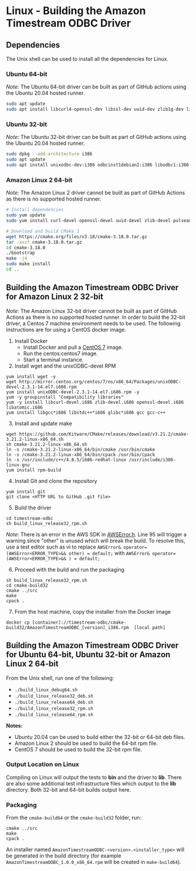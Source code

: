 # Linux - Building the Amazon Timestream ODBC Driver

## Dependencies

The Unix shell can be used to install all the dependencies for Linux.

### Ubuntu 64-bit
*Note:* The Ubuntu 64-bit driver can be built as part of GitHub actions using the Ubuntu 20.04 hosted runner.

```sh
sudo apt update
sudo apt install libcurl4-openssl-dev libssl-dev uuid-dev zlib1g-dev libpulse-dev gcc gcc-multilib  g++ g++-multilib cmake linux-headers-$(uname -r) build-essential unixodbc-dev
```
### Ubuntu 32-bit
*Note:* The Ubuntu 32-bit driver can be built as part of GitHub actions using the Ubuntu 20.04 hosted runner.

```sh
sudo dpkg --add-architecture i386
sudo apt update 
sudo apt install unixodbc-dev:i386 odbcinst1debian2:i386 libodbc1:i386 libcurl4-openssl-dev:i386 libssl-dev:i386 uuid-dev:i386 cpp:i386 cpp-9:i386 gcc:i386 g++:i386 zlib1g-dev:i386 linux-headers-$(uname -r) gcc-multilib:i386 g++-multilib:i386 cmake g++-9:i386 gcc-9:i386 gcc-9-multilib:i386 g++-9-multilib:i386 binutils:i386 make:i386
```

### Amazon Linux 2 64-bit
*Note:* The Amazon Linux 2 driver cannot be built as part of GitHub Actions as there is no supported hosted runner.

```sh
# Install dependencies
sudo yum update
sudo yum install curl-devel openssl-devel uuid-devel zlib-devel pulseaudio-libs-devel kernel-devel gcc gcc-c++ unixODBC-devel rpm-build

# Download and build CMake 3
wget https://cmake.org/files/v3.18/cmake-3.18.0.tar.gz
tar -xvzf cmake-3.18.0.tar.gz
cd cmake-3.18.0
./bootstrap
make -j4
sudo make install
cd ..
```

## Building the Amazon Timestream ODBC Driver for Amazon Linux 2 32-bit
*Note:* The Amazon Linux 32-bit driver cannot be built as part of GitHub Actions as there is no supported hosted runner. In order to build the 32-bit driver, a Centos 7 machine environment needs to be used. The following instructions are for using a CentOS docker image.

1. Install Docker
    * Install Docker and pull a [CentOS 7](https://hub.docker.com/_/centos) image.
    * Run the centos:centos7 image.
    * Start a terminal instance.
2. Install wget and the unixODBC-devel RPM
```
yum install wget -y
wget http://mirror.centos.org/centos/7/os/x86_64/Packages/unixODBC-devel-2.3.1-14.el7.i686.rpm
yum install unixODBC-devel-2.3.1-14.el7.i686.rpm -y
yum -y groupinstall "Compatibility libraries"
yum -y install libcurl-devel.i686 zlib-devel.i686 openssl-devel.i686 libatomic.i686
yum install libgcc*i686 libstdc++*i686 glibc*i686 gcc gcc-c++
```
3. Install and update make
```
wget https://github.com/Kitware/CMake/releases/download/v3.21.2/cmake-3.21.2-linux-x86_64.sh
sh cmake-3.21.2-linux-x86_64.sh
ln -s /cmake-3.21.2-linux-x86_64/bin/cmake /usr/bin/cmake
ln -s /cmake-3.21.2-linux-x86_64/bin/cpack /usr/bin/cpack
ln -s /usr/include/c++/4.8.5/i686-redhat-linux /usr/include/i386-linux-gnu
yum install rpm-build
```
4. Install Git and clone the repository
```
yum install git
git clone <HTTP URL to GitHub .git file>
```
5. Build the driver
```
cd timestream-odbc
sh build_linux_release32_rpm.sh
```
*Note:* There is an error in the AWS SDK in [AWSError.h](https://github.com/aws/aws-sdk-cpp/blob/4804f46df31b7539021237c62d79c54d6429a0c4/aws-cpp-sdk-core/include/aws/core/client/AWSError.h). Line 95 will trigger a warning since "other" is unused which will break the build. To resolve this, use a test editor such as vi to replace `AWSError& operator=(AWSError<ERROR_TYPE>&& other) = default;` with `AWSError& operator=(AWSError<ERROR_TYPE>&& ) = default; ` 

6. Proceed with the build and run the packaging
```
sh build_linux_release32_rpm.sh
cd cmake-build32
cmake ../src
make
cpack .
```
7. From the host machine, copy the installer from the Docker image
```
docker cp [container]://timestream-odbc/cmake-build32/AmazonTimestreamODBC_[version]_i386.rpm  [local path]
```

## Building the Amazon Timestream ODBC Driver for Ubuntu 64-bit, Ubuntu 32-bit or Amazon Linux 2 64-bit

From the Unix shell, run one of the following:
* `./build_linux_debug64.sh`
* `./build_linux_release32_deb.sh`
* `./build_linux_release64_deb.sh`
* `./build_linux_release32_rpm.sh`
* `./build_linux_release64_rpm.sh`

**Notes:**
* Ubuntu 20.04 can be used to build either the 32-bit or 64-bit deb files.
* Amazon Linux 2 should be used to build the 64-bit rpm file.
* CentOS 7 should be used to build the 32-bit rpm file.

### Output Location on Linux

Compiling on Linux will output the tests to **bin** and the driver to **lib**. There are also some additional test infrastructure files which output to the **lib** directory. Both 32-bit and 64-bit builds output here.

### Packaging

From the `cmake-build64` or the `cmake-build32` folder, run:

```
cmake ../src
make
cpack .
```

An installer named `AmazonTimestreamODBC-<version>.<installer_type>` will be generated in the build directory (for example `AmazonTimestreamODBC_1.0.0_x86_64.rpm` will be created in `make-build64`).
